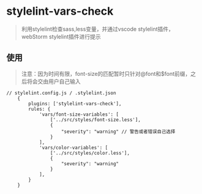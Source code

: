 # stylelint-vars-check

> 利用stylelint检查sass,less变量，并通过vscode stylelint插件，webStorm stylelint插件进行提示

## 使用

> 注意：因为时间有限，font-size的匹配暂时只针对@font和$font前缀，之后将会交由用户自己输入

```
// stylelint.config.js / .stylelint.json
    {
        plugins: ['stylelint-vars-check'],
        rules: {
            'vars/font-size-variables': [
                ['../src/styles/font-size.less'], 
                {
                    "severity": "warning" // 警告或者错误自己选择
                }
            ],
            'vars/color-variables': [
                ['../src/styles/color.less'], 
                {
                    "severity": "warning"
                }
            ],
        }
    }
```

